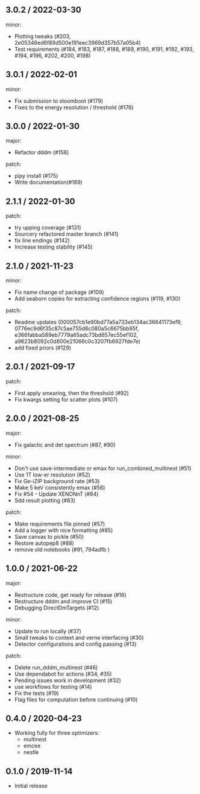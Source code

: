 3.0.2 / 2022-03-30
------------------
minor:
- Plotting tweaks (#203, 2e05346ed6f89d500e191eec3969d357b57a05b4) 
- Test requirements (#184, #183, #187, #188, #189, #190, #191, 
                     #192, #193, #194, #196, #202, #200, #198)


3.0.1 / 2022-02-01
------------------
minor:
- Fix submission to stoomboot (#179)
- Fixes to the energy resolution / threshold (#176)


3.0.0 / 2022-01-30
------------------
major:
- Refactor dddm (#158)

patch:

- pipy install (#175)
- Write documentation(#169)

2.1.1 / 2022-01-30
------------------
patch:

- try upping coverage (#131)
- Sourcery refactored master branch (#141)
- fix line endings (#142)
- Increase testing stability (#145)

2.1.0 / 2021-11-23
------------------
minor:

- Fix name change of package (#109)
- Add seaborn copies for extracting confidence regions (#119, #130)

patch:

- Readme updates (000057cb1e90bd77a5a733eb134ac36641173ef9,
  0776ec9d6f35c87c5ae755d8c080a5c6675bb95f, e366fabba589eb7779a65adc73bd657ec55ef102,
  a9623b8092c0d800e21066c0c3207fb6927fde7e)
- add fixed priors (#129)

2.0.1 / 2021-09-17
------------------
patch:

- First apply smearing, then the threshold (#92)
- Fix kwargs setting for scatter plots (#107)

2.0.0 / 2021-08-25
------------------
major:

- Fix galactic and det spectrum (#87, #90)

minor:

- Don't use save-intermediate or emax for run_combined_multinest (#51)
- Use 1T low-er resolution (#52)
- Fix Ge-iZIP background rate (#53)
- Make 5 keV consistently emax (#56)
- Fix #54 - Update XENONnT (#84)
- Sdd result plotting (#83)

patch:

- Make requirements file pinned (#57)
- Add a logger with nice formatting (#85)
- Save canvas to pickle (#50)
- Restore autopep8 (#88)
- remove old notebooks (#91, 794adfb )

1.0.0 / 2021-06-22
------------------
major:

- Restructure code, get ready for release (#16)
- Restructure dddm and improve CI (#15)
- Debugging DirectDmTargets (#12)

minor:

- Update to run locally (#37)
- Small tweaks to context and verne interfacing (#30)
- Detector configurations and config passing (#13)

patch:

- Delete run_dddm_multinest (#46)
- Use dependabot for actions (#34, #35)
- Pending issues work in development (#32)
- use workflows for testing (#14)
- Fix the tests (#19)
- Flag files for computation before continuing (#10)

0.4.0 / 2020-04-23
------------------

- Working fully for three optimizers:
    - multinest
    - emcee
    - nestle

0.1.0 / 2019-11-14
------------------

- Initial release

